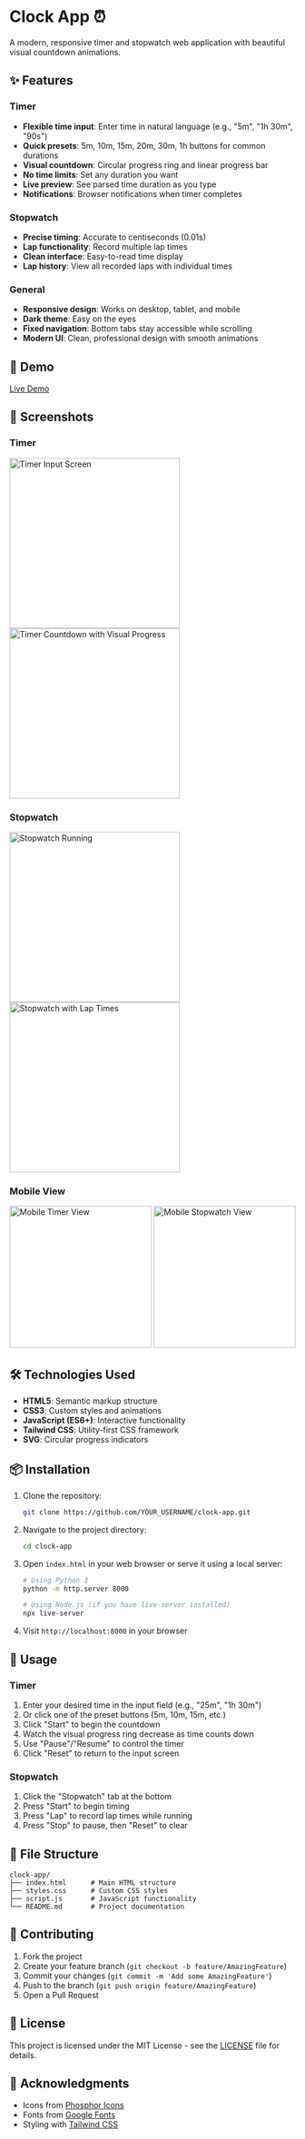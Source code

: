 # Clock App ⏰

A modern, responsive timer and stopwatch web application with beautiful visual countdown animations.

## ✨ Features

### Timer
- **Flexible time input**: Enter time in natural language (e.g., "5m", "1h 30m", "90s")
- **Quick presets**: 5m, 10m, 15m, 20m, 30m, 1h buttons for common durations
- **Visual countdown**: Circular progress ring and linear progress bar
- **No time limits**: Set any duration you want
- **Live preview**: See parsed time duration as you type
- **Notifications**: Browser notifications when timer completes

### Stopwatch
- **Precise timing**: Accurate to centiseconds (0.01s)
- **Lap functionality**: Record multiple lap times
- **Clean interface**: Easy-to-read time display
- **Lap history**: View all recorded laps with individual times

### General
- **Responsive design**: Works on desktop, tablet, and mobile
- **Dark theme**: Easy on the eyes
- **Fixed navigation**: Bottom tabs stay accessible while scrolling
- **Modern UI**: Clean, professional design with smooth animations

## 🚀 Demo

[Live Demo](https://github.com/derrickappah/Clock) 

## 📱 Screenshots
### Timer
<img src="Screenshots/timer-input-screen.jpg" alt="Timer Input Screen" width="300">
<img src="Screenshots/timer-countdown-visual.jpg" alt="Timer Countdown with Visual Progress" width="300">

### Stopwatch
<img src="Screenshots/stopwatch-running.jpg" alt="Stopwatch Running" width="300">
<img src="Screenshots/stopwatch-with-laps.jpg" alt="Stopwatch with Lap Times" width="300">

### Mobile View
<img src="Screenshots/mobile-timer-view.jpg" alt="Mobile Timer View" width="250">
<img src="Screenshots/mobile-stopwatch-view.jpg" alt="Mobile Stopwatch View" width="250">

## 🛠️ Technologies Used

- **HTML5**: Semantic markup structure
- **CSS3**: Custom styles and animations
- **JavaScript (ES6+)**: Interactive functionality
- **Tailwind CSS**: Utility-first CSS framework
- **SVG**: Circular progress indicators

## 📦 Installation

1. Clone the repository:
   ```bash
   git clone https://github.com/YOUR_USERNAME/clock-app.git
   ```

2. Navigate to the project directory:
   ```bash
   cd clock-app
   ```

3. Open `index.html` in your web browser or serve it using a local server:
   ```bash
   # Using Python 3
   python -m http.server 8000
   
   # Using Node.js (if you have live-server installed)
   npx live-server
   ```

4. Visit `http://localhost:8000` in your browser

## 🎯 Usage

### Timer
1. Enter your desired time in the input field (e.g., "25m", "1h 30m")
2. Or click one of the preset buttons (5m, 10m, 15m, etc.)
3. Click "Start" to begin the countdown
4. Watch the visual progress ring decrease as time counts down
5. Use "Pause"/"Resume" to control the timer
6. Click "Reset" to return to the input screen

### Stopwatch
1. Click the "Stopwatch" tab at the bottom
2. Press "Start" to begin timing
3. Press "Lap" to record lap times while running
4. Press "Stop" to pause, then "Reset" to clear

## 🔧 File Structure

```
clock-app/
├── index.html      # Main HTML structure
├── styles.css      # Custom CSS styles
├── script.js       # JavaScript functionality
└── README.md       # Project documentation
```

## 🤝 Contributing

1. Fork the project
2. Create your feature branch (`git checkout -b feature/AmazingFeature`)
3. Commit your changes (`git commit -m 'Add some AmazingFeature'`)
4. Push to the branch (`git push origin feature/AmazingFeature`)
5. Open a Pull Request

## 📝 License

This project is licensed under the MIT License - see the [LICENSE](LICENSE) file for details.

## 🙏 Acknowledgments

- Icons from [Phosphor Icons](https://phosphoricons.com/)
- Fonts from [Google Fonts](https://fonts.google.com/)
- Styling with [Tailwind CSS](https://tailwindcss.com/)
